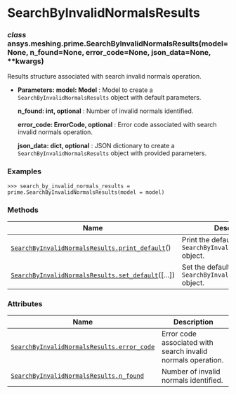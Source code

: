 <!-- vale off -->

# SearchByInvalidNormalsResults

<a id="ansys.meshing.prime.SearchByInvalidNormalsResults"></a>

### *class* ansys.meshing.prime.SearchByInvalidNormalsResults(model=None, n_found=None, error_code=None, json_data=None, \*\*kwargs)

Results structure associated with search invalid normals operation.

* **Parameters:**
  **model: Model**
  : Model to create a `SearchByInvalidNormalsResults` object with default parameters.

  **n_found: int, optional**
  : Number of invalid normals identified.

  **error_code: ErrorCode, optional**
  : Error code associated with search invalid normals operation.

  **json_data: dict, optional**
  : JSON dictionary to create a `SearchByInvalidNormalsResults` object with provided parameters.

### Examples

```pycon
>>> search_by_invalid_normals_results = prime.SearchByInvalidNormalsResults(model = model)
```

<!-- !! processed by numpydoc !! -->

### Methods

| Name | Description |
|-----------------------------------------------------------------------------------------------------------------------------------------------------------------------------------------|-----------------------------------------------------------------------|
| [`SearchByInvalidNormalsResults.print_default`](ansys.meshing.prime.SearchByInvalidNormalsResults.print_default.md#ansys.meshing.prime.SearchByInvalidNormalsResults.print_default)()   | Print the default values of `SearchByInvalidNormalsResults` object.   |
| [`SearchByInvalidNormalsResults.set_default`](ansys.meshing.prime.SearchByInvalidNormalsResults.set_default.md#ansys.meshing.prime.SearchByInvalidNormalsResults.set_default)([...])    | Set the default values of the `SearchByInvalidNormalsResults` object. |

### Attributes

| Name | Description |
|------------------------------------------------------------------------------------------------------------------------------------------------------------------------------|----------------------------------------------------------------|
| [`SearchByInvalidNormalsResults.error_code`](ansys.meshing.prime.SearchByInvalidNormalsResults.error_code.md#ansys.meshing.prime.SearchByInvalidNormalsResults.error_code)   | Error code associated with search invalid normals operation.   |
| [`SearchByInvalidNormalsResults.n_found`](ansys.meshing.prime.SearchByInvalidNormalsResults.n_found.md#ansys.meshing.prime.SearchByInvalidNormalsResults.n_found)            | Number of invalid normals identified.                          |
<!-- vale on -->